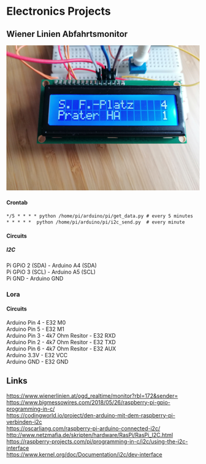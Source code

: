 # Electronics Projects
## Wiener Linien Abfahrtsmonitor

![header image](https://github.com/gue-ni/electronics/blob/master/docs/img/img_1.jpg?raw=true)

#### Crontab
```
*/5 * * * * python /home/pi/arduino/pi/get_data.py # every 5 minutes
* * * * *  python /home/pi/arduino/pi/i2c_send.py  # every minute
```
#### Circuits
##### I2C
Pi GPiO 2 (SDA) - Arduino A4 (SDA)   
Pi GPiO 3 (SCL) - Arduino A5 (SCL)  
Pi GND 		- Arduino GND  

### Lora
#### Circuits
Arduino Pin 4 - E32 M0  
Arduino Pin 5 - E32 M1  
Arduino Pin 3 - 4k7 Ohm Resitor - E32 RXD  
Arduino Pin 2 - 4k7 Ohm Resitor - E32 TXD  
Arduino Pin 6 - 4k7 Ohm Resitor - E32 AUX  
Arduino 3.3V - E32 VCC   
Arduino GND - E32 GND  

## Links
https://www.wienerlinien.at/ogd_realtime/monitor?rbl=172&sender=  
https://www.bigmessowires.com/2018/05/26/raspberry-pi-gpio-programming-in-c/  
https://codingworld.io/project/den-arduino-mit-dem-raspberry-pi-verbinden-i2c  
https://oscarliang.com/raspberry-pi-arduino-connected-i2c/  
http://www.netzmafia.de/skripten/hardware/RasPi/RasPi_I2C.html  
https://raspberry-projects.com/pi/programming-in-c/i2c/using-the-i2c-interface  
https://www.kernel.org/doc/Documentation/i2c/dev-interface  


